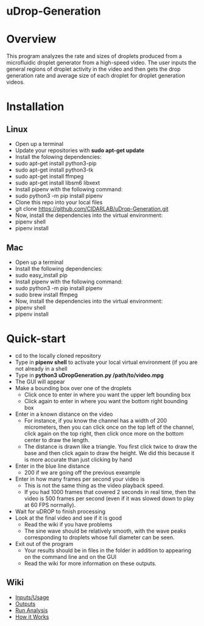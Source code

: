 # uDrop-Generation

# Overview
This program analyzes the rate and sizes of droplets produced from a microfluidic droplet generator from a high-speed video. The user inputs the general regions of droplet activity in the video and then gets the drop generation rate and average size of each droplet for droplet generation videos.

# Installation
## Linux
* Open up a terminal
* Update your repositories with **sudo apt-get update**
* Install the folowing dependencies:
 * sudo apt-get install python3-pip
 * sudo apt-get install python3-tk
 * sudo apt-get install ffmpeg
 * sudo apt-get install libsm6 libxext
* Install pipenv with the following command:
 * sudo python3 -m pip install pipenv
* Clone this repo into your local files
 *  git clone https://github.com/CIDARLAB/uDrop-Generation.git
* Now, install the dependencies into the virtual environment:
 * pipenv shell
 * pipenv install
 
## Mac
* Open up a terminal
* Install the following dependencies:
 * sudo easy_install pip
* Install pipenv with the following command:
 * sudo python3 -m pip install pipenv 
 * sudo brew install ffmpeg
* Now, install the dependencies into the virtual environment:
 * pipenv shell
 * pipenv install
 
# Quick-start
* cd to the locally cloned repository
* Type in **pipenv shell** to activate your local virtual environment (if you are not already in a shell
* Type in **python3 uDropGeneration.py /path/to/video.mpg**
* The GUI will appear
* Make a bounding box over one of the droplets
  * Click once to enter in where you want the upper left bounding box
  * Click again to enter in where you want the bottom right bounding box
* Enter in a known distance on the video
  * For instance, if you know the channel has a width of 200 micrometers, then you can click once on the top left of the channel, click again on the top right, then click once more on the bottom center to draw the length.
  * The distance is drawn like a triangle. You first click twice to draw the base and then click again to draw the height. We did this because it is more accurate than just clicking by hand
* Enter in the blue line distance
  * 200 if we are going off the previous exeample
* Enter in how many frames per second your video is
  * This is not the same thing as the video playback speed.
  * If you had 1000 frames that covered 2 seconds in real time, then the video is 500 frames per second (even if it was slowed down to play at 60 FPS normally).
* Wait for uDROP to finish processing
* Look at the final video and see if it is good
  * Read the wiki if you have problems
  * The sine wave should be relatively smooth, with the wave peaks corresponding to droplets whose full diameter can be seen.
* Exit out of the program
  * Your results should be in files in the folder in addition to appearing on the command line and on the GUI
  * Read the wiki for more information on these outputs.

## Wiki
* [Inputs/Usage](https://github.com/CIDARLAB/droplet-image-processing/wiki/Generation-Inputs-and-Usage)
* [Outputs](https://github.com/CIDARLAB/droplet-image-processing/wiki/Generation-Outputs)
* [Run Analysis](https://github.com/CIDARLAB/droplet-image-processing/wiki/Generation-Run-Analysis)
* [How it Works](https://github.com/CIDARLAB/droplet-image-processing/wiki/Generation-Code-Explanation)

